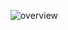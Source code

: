 
<p align="left"> 
   <img title="overview" src="https://github-readme-stats.vercel.app/api/top-langs/?username=ryugel&theme=tokyonight&show_icons=true&hide_border=false&layout=compact">   
</p>

<!--
**ryugel/ryugel** is a ✨ _special_ ✨ repository because its `README.md` (this file) appears on your GitHub profile.
<img title="overview" src="https://github-readme-streak-stats.herokuapp.com/?user=ryugel&theme=tokyonight&hide_border=false">
Here are some ideas to get you started:
![ryugel's Top Languages](https://github-readme-stats.vercel.app/api/top-langs/?username=ryugel&theme=tokyonight&show_icons=true&hide_border=false&layout=compact)
- 🔭 I’m currently working on ...
- 🌱 I’m currently learning ...
- 👯 I’m looking to collaborate on ...
- 🤔 I’m looking for help with ...
- 💬 Ask me about ...
- 📫 How to reach me: ...
- 😄 Pronouns: ...
- ⚡ Fun fact: ...
-->
